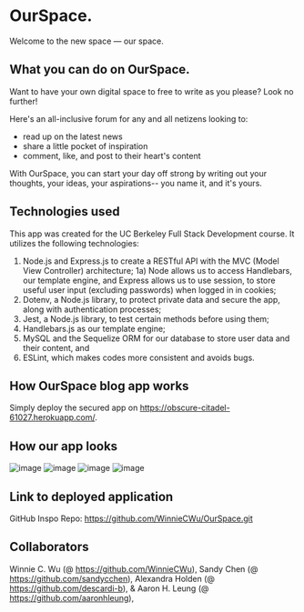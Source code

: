 # OurSpace.
Welcome to the new space — our space.

## What you can do on OurSpace.

Want to have your own digital space to free to write as you please? Look no further!

Here's an all-inclusive forum for any and all netizens looking to:

- read up on the latest news
- share a little pocket of inspiration
- comment, like, and post to their heart's content

With OurSpace, you can start your day off strong by writing out your thoughts, your ideas, your aspirations-- you name it, and it's yours. 

## Technologies used

This app was created for the UC Berkeley Full Stack Development course. It utilizes the following technologies:

1. Node.js and Express.js to create a RESTful API with the MVC (Model View Controller) architecture;
   1a) Node allows us to access Handlebars, our template engine, and Express allows us to use session, to store useful user input (excluding passwords) when logged in in cookies;
2. Dotenv, a Node.js library, to protect private data and secure the app, along with authentication processes;
3. Jest, a Node.js library, to test certain methods before using them;
4. Handlebars.js as our template engine;
5. MySQL and the Sequelize ORM for our database to store user data and their content, and
6. ESLint, which makes codes more consistent and avoids bugs.


## How OurSpace blog app works

Simply deploy the secured app on https://obscure-citadel-61027.herokuapp.com/.

## How our app looks

![image](https://user-images.githubusercontent.com/95206117/162848517-d96d1a72-5913-4443-83e8-59557b7dc876.PNG)
![image](https://user-images.githubusercontent.com/95206117/162848518-02bd6172-20c7-4f0c-b7da-e1bdd08ad029.PNG)
![image](https://user-images.githubusercontent.com/95206117/162848520-10d21ada-39a9-4fe9-ad4d-0fed63fad75b.PNG)
![image](https://user-images.githubusercontent.com/95206117/162848521-f955afde-0913-4916-9c8e-5c34c0d9c930.PNG)

## Link to deployed application

GitHub Inspo Repo: https://github.com/WinnieCWu/OurSpace.git

## Collaborators

Winnie C. Wu (@ https://github.com/WinnieCWu),
Sandy Chen (@ https://github.com/sandycchen),
Alexandra Holden (@ https://github.com/descardi-b), &
Aaron H. Leung (@ https://github.com/aaronhleung),

